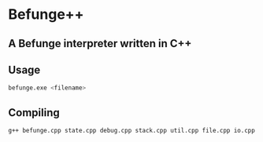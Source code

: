 Befunge++
=========

A Befunge interpreter written in C++
------------------------------------

Usage
-----

```bash
befunge.exe <filename>
```

Compiling
---------

```bash
g++ befunge.cpp state.cpp debug.cpp stack.cpp util.cpp file.cpp io.cpp vars.cpp main.cpp -o befunge.exe -Wno-write-strings
```